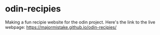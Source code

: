 # odin-recipies
Making a fun recipie website for the odin project.
Here's the link to the live webpage: https://majormistake.github.io/odin-recipies/